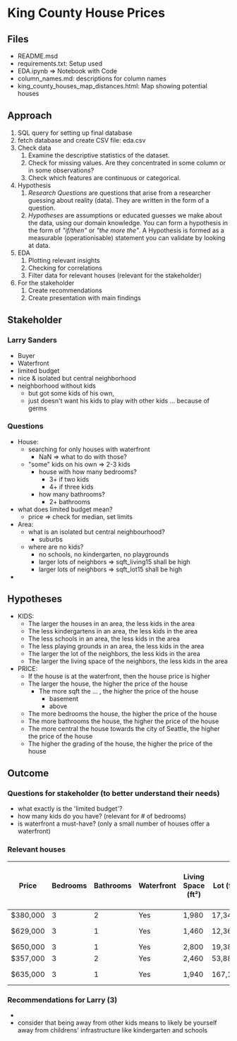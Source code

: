 
# King County House Prices 

## Files

* README.msd
* requirements.txt: Setup used
* EDA.ipynb => Notebook with Code
* column_names.md: descriptions for column names
* king_county_houses_map_distances.html: Map showing potential houses

## Approach

1. SQL query for setting up final database
2. fetch database and create CSV file: eda.csv
3. Check data
   1. Examine the descriptive statistics of the dataset.
   2. Check for missing values. Are they concentrated in some column or in some observations?
   3. Check which features are continuous or categorical.
4. Hypothesis 
   1. *Research Questions* are questions that arise from a researcher guessing about reality (data). They are written in the form of a question.
   2. *Hypotheses* are assumptions or educated guesses we make about the data, using our domain knowledge. You can form a hypothesis in the form of *"if/then"* or *"the more the"*. A Hypothesis is formed as a measurable (operationisable) statement you can validate by looking at data.
5. EDA
   1. Plotting relevant insights
   2. Checking for correlations
   3. Filter data for relevant houses (relevant for the stakeholder)
6. For the stakeholder
   1. Create recommendations
   2. Create presentation with main findings 

## Stakeholder
### Larry Sanders
* Buyer 
* Waterfront
* limited budget
* nice & isolated but central neighborhood 
* neighborhood without kids
  * but got some kids of his own, 
  * just doesn't want his kids to play with other kids ... because of germs

### Questions
* House:
  * searching for only houses with waterfront
    * NaN => what to do with those?
  * "some" kids on his own => 2-3 kids
    * house with how many bedrooms?
      * 3+ if two kids
      * 4+ if three kids
    * how many bathrooms?
      * 2+ bathrooms
* what does limited budget mean?
  * price => check for median, set limits
* Area:
  * what is an isolated but central neighbourhood? 
    * suburbs
  * where are no kids?
    * no schools, no kindergarten, no playgrounds
    * larger lots of neighbors => sqft_living15 shall be high
    * larger lots of neighbors => sqft_lot15 shall be high
* 

## Hypotheses
* KIDS:
  * The larger the houses in an area, the less kids in the area
  * The less kindergartens in an area, the less kids in the area
  * The less schools in an area, the less kids in the area
  * The less playing grounds in an area, the less kids in the area
  * The larger the lot of the neighbors, the less kids in the area
  * The larger the living space of the neighbors, the less kids in the area
* PRICE:
  * If the house is at the waterfront, then the house price is higher 
  * The larger the house, the higher the price of the house
    * The more sqft the ... , the higher the price of the house
      * basement
      * above
  * The more bedrooms the house, the higher the price of the house
  * The more bathrooms the house, the higher the price of the house
  * The more central the house towards the city of Seattle, the higher the price of the house
  * The higher the grading of the house, the higher the price of the house


## Outcome 
### Questions for stakeholder (to better understand their needs)
* what exactly is the 'limited budget'?
* how many kids do you have? (relevant for # of bedrooms)
* is waterfront a must-have? (only a small number of houses offer a waterfront)

### Relevant houses
| Price      | Bedrooms | Bathrooms | Waterfront | Living Space (ft²) | Lot (ft²) | Floors | Condition | Grade | Zipcode | House ID        | Distance to Next School (mi) | Distance to Next City Centre (mi) | Distance to Seattle (mi) |
|------------|----------|-----------|------------|--------------------|-----------|--------|-----------|-------|---------|-----------|-----------------------------|-----------------------------------|--------------------------|
| $380,000   | 3        | 2         | Yes        | 1,980              | 17,342    | 2      | Good      | 10    | 98166   | 7631800110 | 0.8                         | 1.1                               | 13.6                     |
| $629,000   | 3        | 1         | Yes        | 1,460              | 12,367    | 2      | Very Good | 8     | 98023   | 121039083  | 0.9                         | 1.7                               | 16.3                     |
| $650,000   | 3        | 1         | Yes        | 2,800              | 19,386    | 1      | Fair      | 8     | 98198   | 3222049055 | 0.8                         | 1.4                               | 17.2                     |
| $357,000   | 3        | 2         | Yes        | 2,460              | 53,882    | 1      | Fair      | 7     | 98198   | 2013802030 | 0.8                         | 0.9                               | 17.6                     |
| $635,000   | 3        | 1         | Yes        | 1,940              | 167,125   | 1      | Very Good | 7     | 98070   | 2623029003 | 0.3                         | 4.3                               | 11.2                     |

### Recommendations for Larry (3)
* 
* consider that being away from other kids means to likely be yourself away from childrens' infrastructure like kindergarten and schools







